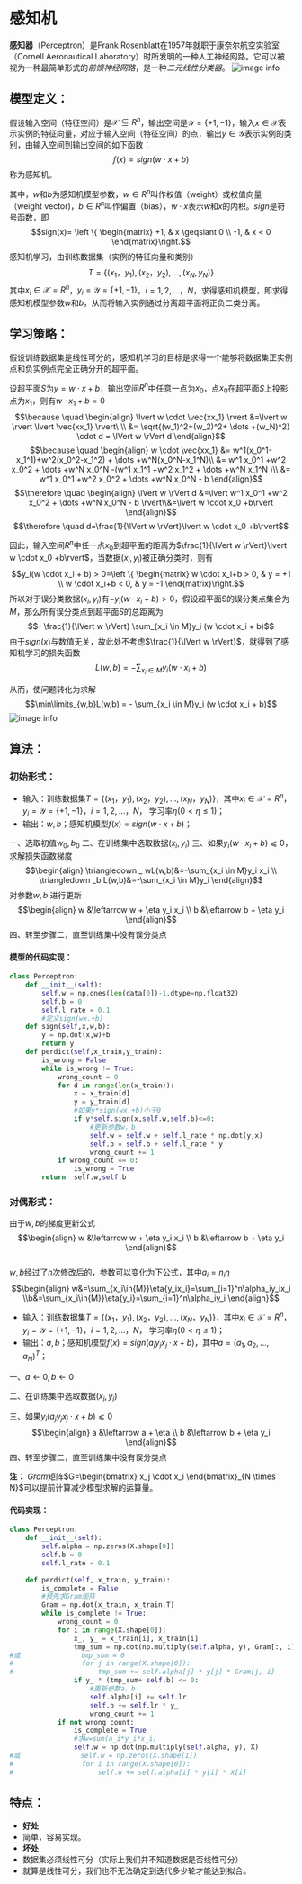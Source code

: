 # 感知机

**感知器**（Perceptron）是Frank Rosenblatt在1957年就职于康奈尔航空实验室（Cornell Aeronautical Laboratory）时所发明的一种人工神经网路。它可以被视为一种最简单形式的*前馈神经网路*，是一种*二元线性分类器*。
![image info](../附件/1.png)

## 模型定义：

假设输入空间（特征空间）是$\mathcal{X} \subseteq R^n$，输出空间是$\mathcal{Y} =\{+1,-1\}$，输入$x \in \mathcal{X}$表示实例的特征向量，对应于输入空间（特征空间）的点，输出$y \in \mathcal{Y}$表示实例的类别，由输入空间到输出空间的如下函数：$$f(x)=sign(w \cdot x+b)$$称为感知机。

其中，$w$和$b$为感知机模型参数，$w \in R^n$叫作权值（weight）或权值向量（weight vector)，$b \in R^n$叫作偏置（bias），$w \cdot x$表示$w$和$x$的内积。$sign$是符号函数，即$$sign(x)= \left \{ \begin{matrix}
+1, & x \geqslant 0 \\ 
-1, & x < 0
\end{matrix}\right.$$感知机学习，由训练数据集（实例的特征向量和类别）$$T=\{ (x_1，y_1),(x_2，y_2),\dots,(x_N,y_N)\}$$其中$x_i \in \mathcal{X}=R^n$，$y_i=\mathcal{Y}=\{+1,-1\}$，$i=1,2,\dots$，$N$，求得感知机模型，即求得感知机模型参数$w$和$b$，从而将输入实例通过分离超平面将正负二类分离。

## 学习策略：

假设训练数据集是线性可分的，感知机学习的目标是求得一个能够将数据集正实例点和负实例点完全正确分开的超平面。

设超平面$S$为$y = w \cdot x+b$，输出空间$R^n$中任意一点为$x_0$，点$x_0$在超平面$S$上投影点为$x_1$，则有$w \cdot x_1+b=0$
 $$\because \quad \begin{align} \lvert w \cdot \vec{xx_1} \rvert &=\lvert w \rvert \lvert \vec{xx_1} \rvert\ \\ &= \sqrt{(w_1)^2+(w_2)^2+ \dots +(w_N)^2} \cdot d = \lVert w \rVert d \end{align}$$
 $$\because \quad \begin{align} w \cdot \vec{xx_1} &= w^1(x_0^1-x_1^1)+w^2(x_0^2-x_1^2) + \dots +w^N(x_0^N-x_1^N)\\ &= w^1 x_0^1 +w^2 x_0^2 + \dots +w^N x_0^N -(w^1 x_1^1 +w^2 x_1^2 + \dots +w^N x_1^N )\\ &= w^1 x_0^1 +w^2 x_0^2 + \dots +w^N x_0^N - b \end{align}$$
 $$\therefore \quad \begin{align} \lVert w \rVert d &=\lvert w^1 x_0^1 +w^2 x_0^2 + \dots +w^N x_0^N - b \rvert\\&=\lvert w \cdot x_0 +b\rvert \end{align}$$
 $$\therefore \quad d=\frac{1}{\lVert w \rVert}\lvert w \cdot x_0 +b\rvert$$

因此，输入空间$R^n$中任一点$x_0$到超平面的距离为$\frac{1}{\lVert w \rVert}\lvert w \cdot x_0 +b\rvert$，当数据$(x_i,y_i)$被正确分类时，则有$$y_i(w \cdot x_i + b) > 0=\left \{ \begin{matrix}
w \cdot x_i+b > 0, & y = +1 \\ 
w \cdot x_i+b < 0, & y = -1
\end{matrix}\right.$$
所以对于误分类数据$(x_i,y_i)$有$-y_i(w \cdot x_i + b) > 0$，假设超平面S的误分类点集合为$M$，那么所有误分类点到超平面$S$的总距离为$$- \frac{1}{\lVert w \rVert} \sum_{x_i \in M}y_i (w \cdot x_i + b)$$
由于$sign(x)$与数值无关，故此处不考虑$\frac{1}{\lVert w \rVert}$，就得到了感知机学习的损失函数
$$L(w,b) = - \sum_{x_i \in M}y_i (w \cdot x_i + b)$$

从而，使问题转化为求解$$\min\limits_{w,b}L(w,b) = - \sum_{x_i \in M}y_i (w \cdot x_i + b)$$
![image info](../附件/6.png)
## 算法：

### 初始形式：

- 输入：训练数据集$T=\{ (x_1，y_1),(x_2，y_2),\dots,(x_N，y_N)\}$，其中$x_i \in \mathcal{X}=R^n$，$y_i=\mathcal{Y}=\{+1,-1\}$，$i=1,2,\dots$，$N$， 学习率$\eta (0<\eta \leqslant 1)$；
- 输出：$w,b$；感知机模型$f(x)=sign(w \cdot x+b)$；

一、选取初值$w_0,b_0$
二、在训练集中选取数据$(x_i,y_i)$ 
三、如果$y_i(w \cdot x_i+b)⩽0$，求解损失函数梯度
$$\begin{align} \triangledown _ wL(w,b)&=-\sum_{x_i \in M}y_i x_i \\
\triangledown _b L(w,b)&=-\sum_{x_i \in M}y_i \end{align}$$
对参数$w,b$ 进行更新
$$\begin{align} w &\leftarrow w + \eta y_i x_i \\ b &\leftarrow b + \eta y_i \end{align}$$
四、转至步骤二，直至训练集中没有误分类点

#### 模型的代码实现：

```Python
class Perceptron:
    def __init__(self):
        self.w = np.ones(len(data[0])-1,dtype=np.float32)
        self.b = 0
        self.l_rate = 0.1
        #定义sign(wx.+b)
    def sign(self,x,w,b):
        y = np.dot(x,w)+b
        return y
    def perdict(self,x_train,y_train):
        is_wrong = False
        while is_wrong != True:
            wrong_count = 0
            for d in range(len(x_train)):
                x = x_train[d]
                y = y_train[d]
                #如果y*sign(wx.+b)小于0
                if y*self.sign(x,self.w,self.b)<=0:
                    #更新参数w，b
                    self.w = self.w + self.l_rate * np.dot(y,x)
                    self.b = self.b + self.l_rate * y
                    wrong_count += 1
            if wrong_count == 0:
                is_wrong = True
        return  self.w,self.b
```

### 对偶形式：

由于$w,b$的梯度更新公式$$\begin{align} w &\leftarrow w + \eta y_i x_i \\ b &\leftarrow b + \eta y_i \end{align}$$  
$w,b$经过了$n$次修改后的，参数可以变化为下公式，其中$a_i=n_i \eta$ $$\begin{align} w&=\sum_{x_i\in{M}}\eta{y_ix_i}=\sum_{i=1}^n\alpha_iy_ix_i \\b&=\sum_{x_i\in{M}}\eta{y_i}=\sum_{i=1}^n\alpha_iy_i \end{align}$$
- 输入：训练数据集$T=\{ (x_1，y_1),(x_2，y_2),\dots,(x_N，y_N)\}$，其中$x_i \in \mathcal{X}=R^n$，$y_i=\mathcal{Y}=\{+1,-1\}$，$i=1,2,\dots$，$N$， 学习率$\eta (0<\eta \leqslant 1)$；
- 输出：$a,b$；感知机模型$f(x)=sign(a_j y_j x_j \cdot x+b)$，其中$a=(a_1,a_2,\dots,a_N)^T$；

一、$a \leftarrow 0,b \leftarrow 0$

二、在训练集中选取数据$(x_i,y_i)$ 

三、如果$y_i(a_j y_j x_j \cdot x+b)⩽0$
$$\begin{align} a &\leftarrow a + \eta \\ b &\leftarrow b + \eta y_i \end{align}$$
四、转至步骤二，直至训练集中没有误分类点

**注：** $Gram$矩阵$G=\begin{bmatrix} x_j \cdot x_i \end{bmatrix}_{N \times N}$可以提前计算减少模型求解的运算量。

#### 代码实现：

```Python
class Perceptron:
    def __init__(self):
        self.alpha = np.zeros(X.shape[0])
        self.b = 0
        self.l_rate = 0.1
    
    def perdict(self, x_train, y_train):
        is_complete = False
        #预先求Gram矩阵
        Gram = np.dot(x_train, x_train.T)
        while is_complete != True:
            wrong_count = 0
            for i in range(X.shape[0]):
                x_, y_ = x_train[i], x_train[i]
                tmp_sum = np.dot(np.multiply(self.alpha, y), Gram[:, i]) 
#或               tmp_sum = 0
#                 for j in range(X.shape[0]):
#                     tmp_sum += self.alpha[j] * y[j] * Gram[j, i]
                if y_ * (tmp_sum+ self.b) <= 0:
                    #更新参数a，b
                    self.alpha[i] += self.lr
                    self.b += self.lr * y_
                    wrong_count += 1
            if not wrong_count:
                is_complete = True
                #求w=sum(a_i*y_i*x_i)
                self.w = np.dot(np.multiply(self.alpha, y), X)
#或               self.w = np.zeros(X.shape[1])
#                 for i in range(X.shape[0]):
#                     self.w += self.alpha[i] * y[i] * X[i]
```

## 特点：

- **好处**
- 简单，容易实现。
- **坏处**  
- 数据集必须线性可分（实际上我们并不知道数据是否线性可分）  
- 就算是线性可分，我们也不无法确定到迭代多少轮才能达到拟合。